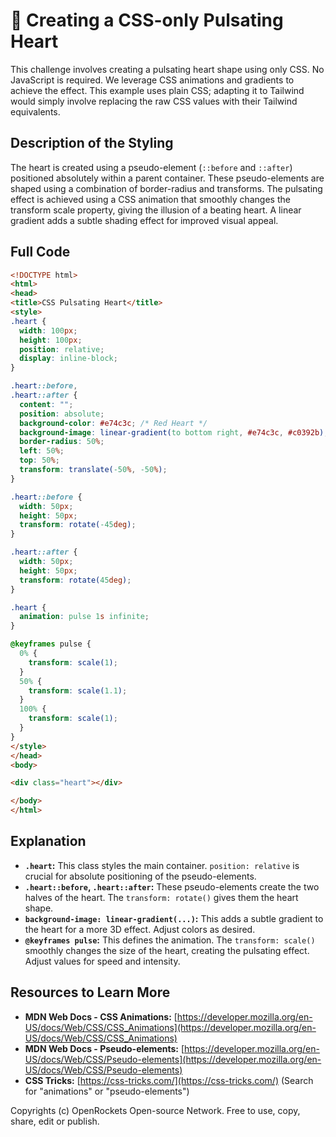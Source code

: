 # 🐞 Creating a CSS-only Pulsating Heart


This challenge involves creating a pulsating heart shape using only CSS.  No JavaScript is required. We leverage CSS animations and gradients to achieve the effect.  This example uses plain CSS; adapting it to Tailwind would simply involve replacing the raw CSS values with their Tailwind equivalents.


## Description of the Styling

The heart is created using a pseudo-element (`::before` and `::after`) positioned absolutely within a parent container.  These pseudo-elements are shaped using a combination of border-radius and transforms. The pulsating effect is achieved using a CSS animation that smoothly changes the transform scale property, giving the illusion of a beating heart. A linear gradient adds a subtle shading effect for improved visual appeal.


## Full Code

```html
<!DOCTYPE html>
<html>
<head>
<title>CSS Pulsating Heart</title>
<style>
.heart {
  width: 100px;
  height: 100px;
  position: relative;
  display: inline-block;
}

.heart::before,
.heart::after {
  content: "";
  position: absolute;
  background-color: #e74c3c; /* Red Heart */
  background-image: linear-gradient(to bottom right, #e74c3c, #c0392b); /* Gradient for depth */
  border-radius: 50%;
  left: 50%;
  top: 50%;
  transform: translate(-50%, -50%);
}

.heart::before {
  width: 50px;
  height: 50px;
  transform: rotate(-45deg);
}

.heart::after {
  width: 50px;
  height: 50px;
  transform: rotate(45deg);
}

.heart {
  animation: pulse 1s infinite;
}

@keyframes pulse {
  0% {
    transform: scale(1);
  }
  50% {
    transform: scale(1.1);
  }
  100% {
    transform: scale(1);
  }
}
</style>
</head>
<body>

<div class="heart"></div>

</body>
</html>
```


## Explanation

* **`.heart`:** This class styles the main container. `position: relative` is crucial for absolute positioning of the pseudo-elements.
* **`.heart::before`, `.heart::after`:** These pseudo-elements create the two halves of the heart.  The `transform: rotate()` gives them the heart shape.
* **`background-image: linear-gradient(...)`:** This adds a subtle gradient to the heart for a more 3D effect.  Adjust colors as desired.
* **`@keyframes pulse`:** This defines the animation.  The `transform: scale()` smoothly changes the size of the heart, creating the pulsating effect.  Adjust values for speed and intensity.


## Resources to Learn More

* **MDN Web Docs - CSS Animations:** [https://developer.mozilla.org/en-US/docs/Web/CSS/CSS_Animations](https://developer.mozilla.org/en-US/docs/Web/CSS/CSS_Animations)
* **MDN Web Docs - Pseudo-elements:** [https://developer.mozilla.org/en-US/docs/Web/CSS/Pseudo-elements](https://developer.mozilla.org/en-US/docs/Web/CSS/Pseudo-elements)
* **CSS Tricks:** [https://css-tricks.com/](https://css-tricks.com/) (Search for "animations" or "pseudo-elements")


Copyrights (c) OpenRockets Open-source Network. Free to use, copy, share, edit or publish.

